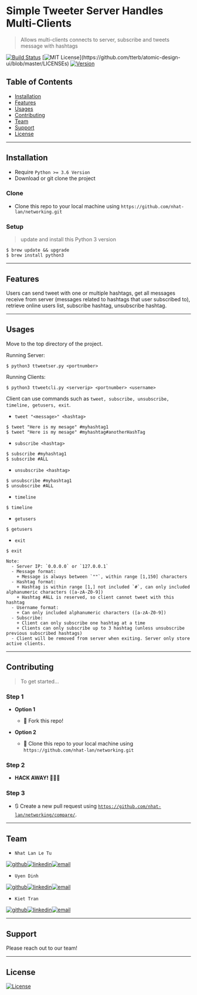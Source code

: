 # Simple Tweeter Server Handles Multi-Clients

> Allows multi-clients connects to server, subscribe and tweets message with hashtags

[![Build Status](http://img.shields.io/travis/badges/badgerbadgerbadger.svg?style=flat-square)](https://travis-ci.org/badges/badgerbadgerbadger) [![MIT License](https://img.shields.io/apm/l/atomic-design-ui.svg?)](https://github.com/tterb/atomic-design-ui/blob/master/LICENSEs)
[![Version](https://badge.fury.io/gh/tterb%2FHyde.svg)](https://badge.fury.io/gh/tterb%2FHyde)

## Table of Contents

- [Installation](#installation)
- [Features](#features)
- [Usages](#usages)
- [Contributing](#contributing)
- [Team](#team)
- [Support](#support)
- [License](#license)

---

## Installation

- Require `Python >= 3.6 Version`
- Download or git clone the project

### Clone

- Clone this repo to your local machine using `https://github.com/nhat-lan/networking.git`

### Setup

> update and install this Python 3 version

```shell
$ brew update && upgrade
$ brew install python3
```

---

## Features

Users can send tweet with one or multiple hashtags, get all messages receive from server (messages related to hashtags that user subscribed to), retrieve online users list, subscribe hashtag, unsubscribe hashtag.

---
## Usages

Move to the top directory of the project.

Running Server:
```python3
$ python3 ttweetser.py <portnumber>

```

Running Clients:
```python3
$ python3 ttweetcli.py <serverip> <portnumber> <username>

```


Client can use commands such as `tweet, subscribe, unsubscribe, timeline, getusers, exit`.

- `tweet "<message>" <hashtag>`

```python3
$ tweet "Here is my mesage" #myhashtag1
$ tweet "Here is my mesage" #myhashtag#anotherHashTag
```

- `subscribe <hashtag>`

```python3
$ subscribe #myhashtag1
$ subscribe #ALL
```

- `unsubscribe <hashtag>`

```python3
$ unsubscribe #myhashtag1
$ unsubscribe #ALL
```

- `timeline`

```python3
$ timeline
```

- `getusers`

```python3
$ getusers
```

- `exit`

```python3
$ exit
```

```
Note:
  - Server IP: `0.0.0.0` or `127.0.0.1`
  - Message format:
    + Message is always between `""`, within range [1,150] characters
  - Hashtag format:
    + Hashtag is within range [1,] not included `#`, can only included alphanumeric characters ([a-zA-Z0-9])
    + Hashtag #ALL is reserved, so client cannot tweet with this hashtag
  - Username format:
    + Can only included alphanumeric characters ([a-zA-Z0-9])
  - Subscribe:
    + Client can only subscribe one hashtag at a time
    + Clients can only subscribe up to 3 hashtag (unless unsubscribe previous subscribed hashtags)
  - Client will be removed from server when exiting. Server only store active clients.
```

---

## Contributing

> To get started...

### Step 1

- **Option 1**
    - 🍴 Fork this repo!

- **Option 2**
    - 👯 Clone this repo to your local machine using `https://github.com/nhat-lan/networking.git`

### Step 2

- **HACK AWAY!** 🔨🔨🔨

### Step 3

- 🔃 Create a new pull request using <a href="`https://github.com/nhat-lan/networking/compare/" target="_blank">`https://github.com/nhat-lan/networking/compare/`</a>.

---

## Team
[1.1]:https://github.com/nhat-lan
[1.2]:https://www.linkedin.com/in/lan-letu/
[1.3]:mailto:lan.letu@gatech.edu
[2.1]:https://github.com/uyendinhh
[2.2]:https://www.linkedin.com/in/uyen-dinhh/
[2.3]:mailto:udinh3@gatech.edu
[3.1]:https://github.com/kiettran95
[3.2]:https://www.linkedin.com/in/kiet-tran95/
[3.3]:mailto:ktran86@gatech.edu

- `Nhat Lan Le Tu`

[![github](https://img.icons8.com/nolan/64/github.png)][1.1][![linkedin](https://img.icons8.com/nolan/64/linkedin.png)][1.2][![email](https://img.icons8.com/nolan/64/email.png)][1.3]

- `Uyen Dinh`

[![github](https://img.icons8.com/nolan/64/github.png)][2.1][![linkedin](https://img.icons8.com/nolan/64/linkedin.png)][2.2][![email](https://img.icons8.com/nolan/64/email.png)][2.3]

- `Kiet Tran`

[![github](https://img.icons8.com/nolan/64/github.png)][3.1][![linkedin](https://img.icons8.com/nolan/64/linkedin.png)][3.2][![email](https://img.icons8.com/nolan/64/email.png)][3.3]


---

## Support

Please reach out to our team!


---

## License

[![License](http://img.shields.io/:license-mit-blue.svg?style=flat-square)](http://badges.mit-license.org)